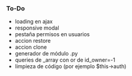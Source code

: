### To-Do
- loading en ajax
- responsive modal
- pestaña permisos en usuarios
- accion restore
- accion clone
- generador de módulo .py
- queries de _array con or de id_owner=-1
- limpieza de código (por ejemplo $this->auth)
